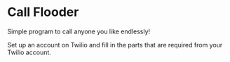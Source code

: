 # Call Flooder


Simple program to call anyone you like endlessly! 

Set up an account on Twilio and fill in the parts that are required from your Twilio account.
